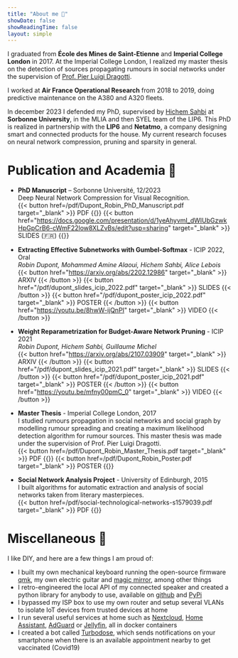 ```yaml
---
title: "About me 🔎"
showDate: false
showReadingTime: false
layout: simple
---
```

<script src="https://cdn.jsdelivr.net/npm/bootstrap@5.3.2/dist/js/bootstrap.bundle.min.js" integrity="sha384-C6RzsynM9kWDrMNeT87bh95OGNyZPhcTNXj1NW7RuBCsyN/o0jlpcV8Qyq46cDfL" crossorigin="anonymous"></script>
I graduated from **École des Mines de Saint-Etienne** and **Imperial College London** in 2017. At the Imperial College London, I realized my master thesis on the detection of sources propagating rumours in social networks under the supervision of [Prof. Pier Luigi Dragotti](https://www.imperial.ac.uk/people/p.dragotti).

I worked at **Air France Operational Research** from 2018 to 2019, doing predictive maintenance on the A380 and A320 fleets.

In december 2023 I defended my PhD, supervised by [Hichem Sahbi](http://www-ia.lip6.fr/~sahbi/) at **Sorbonne University**, in the MLIA and then SYEL team of the LIP6. This PhD is realized in partnership with the **LIP6** and **Netatmo**, a company designing smart and connected products for the house. My current research focuses on neural network compression, pruning and sparsity in general.

# Publication and Academia 📑

- **PhD Manuscript** – Sorbonne Université, 12/2023<br/>
Deep Neural Network Compression for Visual Recognition.<br/>
{{< button href=/pdf/Dupont_Robin_PhD_Manuscript.pdf target="_blank" >}} 
PDF 
{{</button >}}<span class="pr-1"></span>
{{< button href="https://docs.google.com/presentation/d/1yeAhyvmI_dWIUbGzwkHpGpCrB6-cWmF22low8XLZvBs/edit?usp=sharing" target="_blank" >}} 
SLIDES (🇫🇷)
{{</button >}}

- **Extracting Effective Subnetworks with Gumbel-Softmax** - ICIP 2022, Oral<br/>
*Robin Dupont, Mohammed Amine Alaoui, Hichem Sahbi, Alice Lebois*<br/>
{{< button href="https://arxiv.org/abs/2202.12986" target="_blank" >}}
ARXIV
{{< /button >}}<span class="pr-1"></span>
{{< button href="/pdf/dupont_slides_icip_2022.pdf" target="_blank" >}}
SLIDES
{{< /button >}}<span class="pr-1"></span>
{{< button href="/pdf/dupont_poster_icip_2022.pdf" target="_blank" >}}
POSTER
{{< /button >}}<span class="pr-1"></span>
{{< button href="https://youtu.be/8hwW-ijQnPI" target="_blank" >}}
VIDEO
{{< /button >}}

- **Weight Reparametrization for Budget-Aware Network Pruning** - ICIP 2021<br/>
*Robin Dupont, Hichem Sahbi, Guillaume Michel*<br/>
{{< button href="https://arxiv.org/abs/2107.03909" target="_blank" >}}
ARXIV
{{< /button >}}<span class="pr-1"></span>
{{< button href="/pdf/dupont_slides_icip_2021.pdf" target="_blank" >}}
SLIDES
{{< /button >}}<span class="pr-1"></span>
{{< button href="/pdf/dupont_poster_icip_2021.pdf" target="_blank" >}}
POSTER
{{< /button >}}<span class="pr-1"></span>
{{< button href="https://youtu.be/mfny00pmC_0" target="_blank" >}}
VIDEO
{{< /button >}}

- **Master Thesis** - Imperial College London, 2017<br/>
I studied rumours propagation in social networks and social graph by modelling rumour spreading and creating a
maximum likelihood detection algorithm for rumour sources. This master thesis was made under the supervision of Prof. Pier Luigi Dragotti.<br/>
{{< button href=/pdf/Dupont_Robin_Master_Thesis.pdf target="_blank" >}} 
PDF 
{{</button >}}<span class="pr-1"></span>
{{< button href=/pdf/Dupont_Robin_Poster.pdf target="_blank" >}} 
POSTER 
{{</button >}}

- **Social Network Analysis Project** - University of Edinburgh, 2015 <br/>
I built algorithms for automatic extraction and analysis of social networks taken from literary masterpieces. <br/>
{{< button href=/pdf/social-technological-networks-s1579039.pdf target="_blank" >}} 
PDF 
{{</button >}}

# Miscellaneous 🧪

I like DIY, and here are a few things I am proud of:
- I built my own mechanical keyboard running the open-source firmware [qmk](https://qmk.fm/), my own electric guitar and [magic mirror](https://magicmirror.builders/), among other things
- I retro-engineered the local API of my connected speaker and created a python library for anybody to use, available on [github](https://github.com/N0ciple/pykefcontrol) and [PyPi](https://pypi.org/project/pykefcontrol/)
- I bypassed my ISP box to use my own router and setup several VLANs to isolate IoT devices from trusted devices at home
- I run several useful services at home such as [Nextcloud](https://nextcloud.com/), [Home Assistant](https://www.home-assistant.io/), [AdGuard](https://github.com/AdguardTeam/AdGuardHome) or [Jellyfin](https://jellyfin.org/), all in docker containers
- I created a bot called [Turbodose](https://github.com/N0ciple/turbodose), which sends notifications on your smartphone when there is an available appointment nearby to get vaccinated (Covid19)
